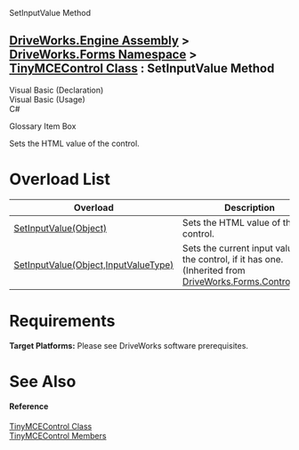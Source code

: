 SetInputValue Method   
  
[DriveWorks.Engine Assembly](topic2156.md) > [DriveWorks.Forms Namespace](topic7266.md) > [TinyMCEControl Class](topic9204.md) : SetInputValue Method  
---  
  
Visual Basic (Declaration)    
Visual Basic (Usage)    
C# 

Glossary Item Box

Sets the HTML value of the control. 

# Overload List

Overload| Description  
---|---  
[SetInputValue(Object)](topic9220.md)| Sets the HTML value of the control.   
[SetInputValue(Object,InputValueType)](topic7722.md)| Sets the current input value of the control, if it has one. (Inherited from [DriveWorks.Forms.ControlBase](topic7698.md))  
  
# Requirements

**Target Platforms:** Please see DriveWorks software prerequisites.

# See Also

#### Reference

[TinyMCEControl Class](topic9204.md)   
[TinyMCEControl Members](topic9205.md)


